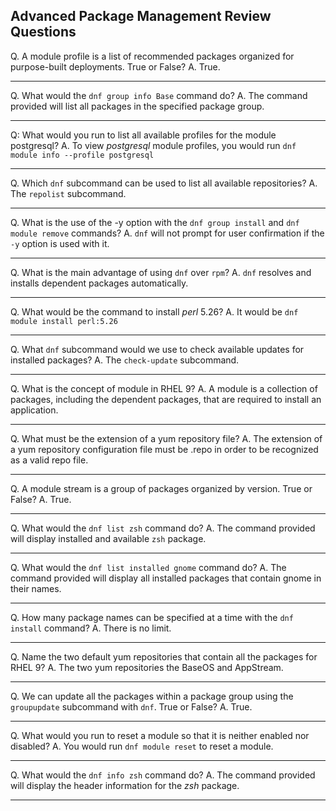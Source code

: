 ## Advanced Package Management Review Questions

Q. A module profile is a list of recommended packages organized for purpose-built deployments. True or False?
A. True.

---

Q. What would the `dnf group info Base` command do?
A. The command provided will list all packages in the specified package group.


---

Q: What would you run to list all available profiles for the module postgresql?
A. To view *postgresql* module profiles, you would run `dnf module info --profile postgresql`

---

Q. Which `dnf` subcommand can be used to list all available repositories?
A. The `repolist` subcommand.

---

Q. What is the use of the -y option with the `dnf group install` and `dnf module remove` commands?
A. `dnf` will not prompt for user confirmation if the `-y` option is used with it.

---

Q. What is the main advantage of using `dnf` over `rpm`?
A. `dnf` resolves and installs dependent packages automatically.

---

Q. What would be the command to install *perl* 5.26?
A. It would be `dnf module install perl:5.26`

---

Q. What `dnf` subcommand would we use to check available updates for installed packages?
A. The `check-update` subcommand.

---

Q. What is the concept of module in RHEL 9?
A. A module is a collection of packages, including the dependent packages, that are required to install an application.

---

Q. What must be the extension of a yum repository file?
A. The extension of a yum repository configuration file must be .repo in order to be recognized as a valid repo file.

---

Q. A module stream is a group of packages organized by version. True or False?
A. True.

---

Q. What would the `dnf list zsh` command do?
A. The command provided will display installed and available `zsh` package.

---

Q. What would the `dnf list installed gnome` command do?
A. The command provided will display all installed packages that contain gnome in their names.

---

Q. How many package names can be specified at a time with the `dnf install` command?
A. There is no limit.

---

Q. Name the two default yum repositories that contain all the packages for RHEL 9?
A. The two yum repositories the BaseOS and AppStream.

---

Q. We can update all the packages within a package group using the `groupupdate` subcommand with `dnf`. True or False?
A. True.

---

Q. What would you run to reset a module so that it is neither enabled nor disabled?
A. You would run `dnf module reset` to reset a module.

---

Q. What would the `dnf info zsh` command do?
A. The command provided will display the header information for the *zsh* package.

---
